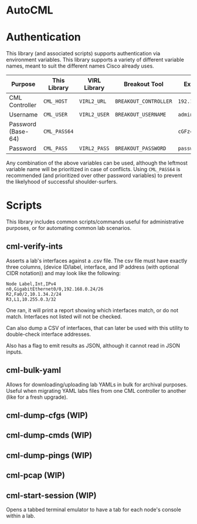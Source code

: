 # AutoCML

# Authentication
This library (and associated scripts) supports authentication via environment variables. This library supports a variety of different variable names, meant to suit the different names Cisco already uses.

|Purpose|This Library|VIRL Library|Breakout Tool|Example|
|--|--|--|--|--|
|CML Controller|`CML_HOST`|`VIRL2_URL`|`BREAKOUT_CONTROLLER`|`192.168.0.50`|
|Username|`CML_USER`|`VIRL2_USER`|`BREAKOUT_USERNAME`|`admin`|
|Password (Base-64)|`CML_PASS64`|||`cGFzc3dvcmQ=`|
|Password|`CML_PASS`|`VIRL2_PASS`|`BREAKOUT_PASSWORD`|`password`|


Any combination of the above variables can be used, although the leftmost variable name will be prioritized in case of conflicts. Using `CML_PASS64` is recommended (and prioritized over other password variables) to prevent the likelyhood of successful shoulder-surfers.

# Scripts

This library includes common scripts/commands useful for administrative purposes, or for automating common lab scenarios.

## cml-verify-ints

Asserts a lab's interfaces against a .csv file. The csv file must have exactly three columns, (device ID/label, interface, and IP address (with optional CIDR notation)) and may look like the following:

```csv
Node Label,Int,IPv4
n0,GigabitEthernet0/0,192.168.0.24/26
R2,Fa0/2,10.1.34.2/24
R3,L1,10.255.0.3/32
```

One ran, it will print a report showing which interfaces match, or do not match. Interfaces not listed will not be checked.

Can also dump a CSV of interfaces, that can later be used with this utility to double-check interface addresses.

Also has a flag to emit results as JSON, although it cannot read in JSON inputs.

## cml-bulk-yaml

Allows for downloading/uploading lab YAMLs in bulk for archival purposes. Useful when migrating YAML labs files from one CML controller to another (like for a fresh upgrade).

## cml-dump-cfgs (WIP)

## cml-dump-cmds (WIP)

## cml-dump-pings (WIP)

## cml-pcap (WIP)

## cml-start-session (WIP)

Opens a tabbed terminal emulator to have a tab for each node's console within a lab.
